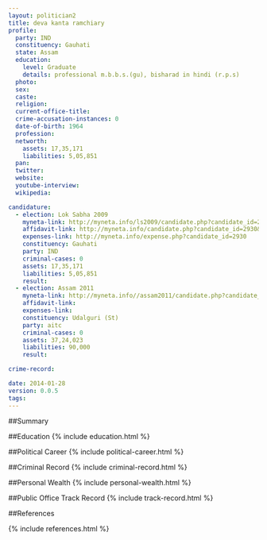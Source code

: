 ```yaml
---
layout: politician2
title: deva kanta ramchiary
profile: 
  party: IND
  constituency: Gauhati
  state: Assam
  education: 
    level: Graduate
    details: professional m.b.b.s.(gu), bisharad in hindi (r.p.s)
  photo: 
  sex: 
  caste: 
  religion: 
  current-office-title: 
  crime-accusation-instances: 0
  date-of-birth: 1964
  profession: 
  networth: 
    assets: 17,35,171
    liabilities: 5,05,851
  pan: 
  twitter: 
  website: 
  youtube-interview: 
  wikipedia: 

candidature: 
  - election: Lok Sabha 2009
    myneta-link: http://myneta.info/ls2009/candidate.php?candidate_id=2930
    affidavit-link: http://myneta.info/candidate.php?candidate_id=2930&scan=original
    expenses-link: http://myneta.info/expense.php?candidate_id=2930
    constituency: Gauhati 
    party: IND
    criminal-cases: 0
    assets: 17,35,171
    liabilities: 5,05,851
    result:  
  - election: Assam 2011
    myneta-link: http://myneta.info//assam2011/candidate.php?candidate_id=946
    affidavit-link: 
    expenses-link: 
    constituency: Udalguri (St) 
    party: aitc
    criminal-cases: 0
    assets: 37,24,023
    liabilities: 90,000
    result:  

crime-record: 

date: 2014-01-28
version: 0.0.5
tags: 
---
```

##Summary


##Education
{% include education.html %}


##Political Career
{% include political-career.html %}


##Criminal Record
{% include criminal-record.html %}


##Personal Wealth
{% include personal-wealth.html %}


##Public Office Track Record
{% include track-record.html %}


##References


{% include references.html %}